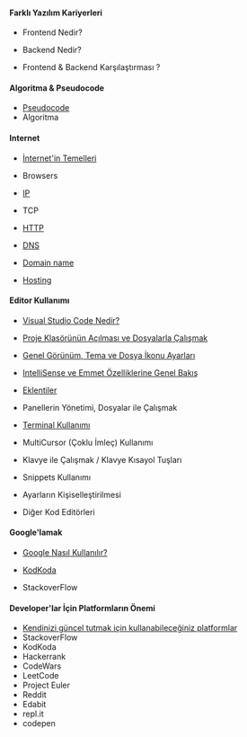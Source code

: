 
#### Farklı Yazılım Kariyerleri

- Frontend Nedir?

- Backend Nedir?

- Frontend & Backend Karşılaştırması ?

#### Algoritma & Pseudocode

- [Pseudocode](pseudocode/)
- Algoritma

#### Internet

- [İnternet'in Temelleri](internet/)

- Browsers

- [IP](IP/)

- TCP

- [HTTP](http/)

- [DNS](DNS/)

- [Domain name](domain-name/)

- [Hosting](hosting/)




#### Editor Kullanımı

- [Visual Studio Code Nedir?](visual-studio-code-nedir/)

- [Proje Klasörünün Açılması ve Dosyalarla Çalışmak](vs-dosyalarla-calismak)

- [Genel Görünüm, Tema ve Dosya İkonu Ayarları](vs-genelgorunum/)

- [IntelliSense ve Emmet Özelliklerine Genel Bakış](vs-intellisence-emmet)

- [Eklentiler](vs-eklentiler)

- Panellerin Yönetimi, Dosyalar ile Çalışmak

- [Terminal Kullanımı](terminal-kullanimi/)

- MultiCursor (Çoklu İmleç) Kullanımı

- Klavye ile Çalışmak / Klavye Kısayol Tuşları

- Snippets Kullanımı

- Ayarların Kişiselleştirilmesi

- Diğer Kod Editörleri


#### Google'lamak

- [Google Nasıl Kullanılır?](google/)

- [KodKoda](kodkoda/)

- StackoverFlow


#### Developer'lar İçin Platformların Önemi

- [Kendinizi güncel tutmak için kullanabileceğiniz platformlar](platformların-önemi/)
- StackoverFlow
- KodKoda
 - Hackerrank
 - CodeWars 
 - LeetCode 
 - Project Euler
 - Reddit
 - Edabit
 - repl.it
 - codepen

 

